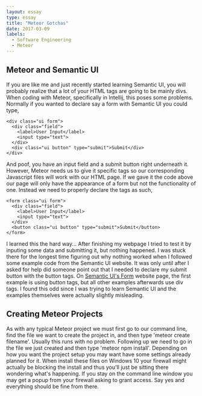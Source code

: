 ```yaml
---
layout: essay
type: essay
title: "Meteor Gotchas"
date: 2017-03-09
labels:
  - Software Engineering
  - Meteor
---
```


## Meteor and Semantic UI

If you are like me and just recently started learning Semantic UI, you will probably realize that a lot of your HTML tags are going to be mainly divs. When coding with Meteor, specifically in Intellij, this poses some problems. Normally if you wanted to declare say a form with Semantic UI you could type,

```
<div class="ui form">
  <div class="field">
    <label>User Input</label>
    <input type="text">
  </div>
  <div class="ui button" type="submit">Submit</div>
</div>
```

And poof, you have an input field and a submit button right underneath it. However, Meteor needs us to give it specific tags so our corresponding Javascript files will work with our HTML page. If we gave it the code above our page will only have the appearance of a form but not the functionality of one. Instead we need to properly declare the tags as such,

```
<form class="ui form">
  <div class="field">
    <label>User Input</label>
    <input type="text">
  </div>
  <button class="ui button" type="submit">Submit</button>
</form>
```

I learned this the hard way... After finishing my webpage I tried to test it by inputing some data and submitting it, but nothing happened. I was stuck there for the longest time figuring out why nothing worked when I followed some example code from the Semantic UI website. It was only until after I asked for help did someone point out that I needed to declare my submit button with the button tags. On <a href="http://semantic-ui.com/collections/form.html">Semantic UI's Form</a> website page, the first example is using button tags, but all other examples afterwards use div tags. I found this odd since I was trying to learn Semantic UI and the examples themselves were actually slightly misleading.

## Creating Meteor Projects

As with any typical Meteor project we must first go to our command line, find the file we want to create the project in, and then type 'meteor create filename'. Usually this runs with no problem. Following up we need to go in the file we just created and then type 'meteor npm install'. Depending on how you want the project setup you may want have some settings already planned for it. When install these files on Windows 10 your firewall might actually be blocking the install and thus you'll just be sitting there wondering what's happening. If you stay on the command line window you may get a popup from your firewall asking to grant access. Say yes and everything should be fine from there.